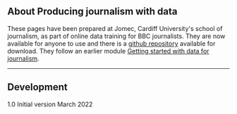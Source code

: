 ## About Producing journalism with data

These pages have been prepared at Jomec, Cardiff University's school of journalism, as part of online data training for BBC journalists. They are now available for anyone to use and there is a [github repository](https://github.com/aodhanlutetiae/dj_prod) available for download. They follow an earlier module [Getting started with data for journalism](https://aodhanlutetiae.github.io/dj/).

---
## Development

1.0   Initial version March 2022
